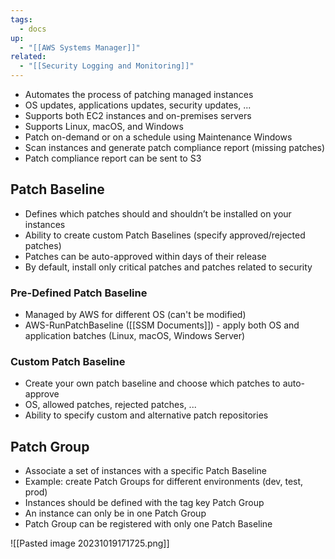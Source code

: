 ```yaml
---
tags:
  - docs
up:
  - "[[AWS Systems Manager]]"
related:
  - "[[Security Logging and Monitoring]]"
---
```

- Automates the process of patching managed instances
- OS updates, applications updates, security updates, ...
- Supports both EC2 instances and on-premises servers
- Supports Linux, macOS, and Windows
- Patch on-demand or on a schedule using Maintenance Windows
- Scan instances and generate patch compliance report (missing patches)
- Patch compliance report can be sent to S3

## Patch Baseline

- Defines which patches should and shouldn’t be installed on your instances
- Ability to create custom Patch Baselines (specify approved/rejected patches)
- Patches can be auto-approved within days of their release
- By default, install only critical patches and patches related to security

### Pre-Defined Patch Baseline

- Managed by AWS for different OS (can't be modified)
- AWS-RunPatchBaseline ([[SSM Documents]]) - apply both OS and application batches (Linux, macOS, Windows Server)

### Custom Patch Baseline

- Create your own patch baseline and choose which patches to auto-approve
- OS, allowed patches, rejected patches, ...
- Ability to specify custom and alternative patch repositories

## Patch Group

- Associate a set of instances with a specific Patch Baseline
- Example: create Patch Groups for different environments (dev, test, prod)
- Instances should be defined with the tag key Patch Group
- An instance can only be in one Patch Group
- Patch Group can be registered with only one Patch Baseline

![[Pasted image 20231019171725.png]]